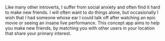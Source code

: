 Like many other introverts, I suffer from social anxiety and often find it hard to make new friends. I will often want to do things alone, but occasionally I wish that I had someone whose ear I could talk off after watching an epic movie or seeing an insane live performance. This concept app aims to help you make new friends, by matching you with other users in your location that share your primary interest.
